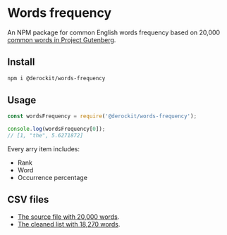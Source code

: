 # Words frequency

An NPM package for common English words frequency based on 20,000 [common words in Project Gutenberg](https://en.wiktionary.org/wiki/Wiktionary:Frequency_lists#Project_Gutenberg).

## Install

```bash
npm i @derockit/words-frequency
```

## Usage

```javascript
const wordsFrequency = require('@derockit/words-frequency');

console.log(wordsFrequency[0]);
// [1, "the", 5.6271872]
```

Every arry item includes:

* Rank
* Word
* Occurrence percentage

## CSV files

* [The source file with 20,000 words](/resources/project-gutenberge-20000-common-words.csv).
* [The cleaned list with 18,270 words](/dist/words-frequency.csv).
